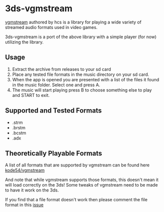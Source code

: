 # 3ds-vgmstream
[vgmstream](http://hcs64.com/vgmstream.html) authored by hcs is a library for playing a wide variety of streamed audio formats used in video games.

3ds-vgmstream is a port of the above library with a simple player (for now) utilizing the library.

## Usage
1. Extract the archive from releases to your sd card
2. Place any tested file formats in the music directory on your sd card.
3. When the app is opened you are presented with a list of the files it found in the music folder.  Select one and press A.
4. The music will start playing press B to choose something else to play and START to exit.

## Supported and Tested Formats
* .strm
* .brstm
* .bcstm
* .adx

## Theoretically Playable Formats 
A list of all formats that are supported by vgmstream can be found here [kode54/vgmstream](https://github.com/kode54/vgmstream)

And note that while vgmstream supports those formats, this doesn't mean it will load correctly on the 3ds! Some tweaks of vgmstream need to be made to have it work on the 3ds.

If you find that a file format doesn't work then please comment the file format in this [issue](https://github.com/TricksterGuy/3ds-vgmstream/issues/3)
